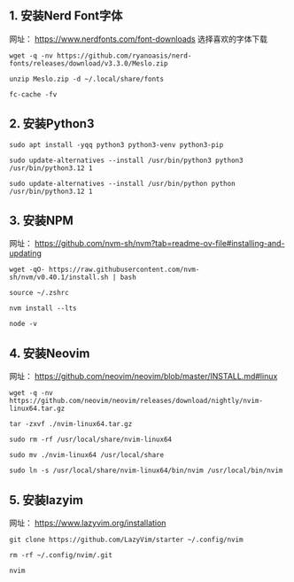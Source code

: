 ## 1. 安装Nerd Font字体

网址： https://www.nerdfonts.com/font-downloads
选择喜欢的字体下载

```shell
wget -q -nv https://github.com/ryanoasis/nerd-fonts/releases/download/v3.3.0/Meslo.zip

unzip Meslo.zip -d ~/.local/share/fonts

fc-cache -fv
```

## 2. 安装Python3

```shell
sudo apt install -yqq python3 python3-venv python3-pip

sudo update-alternatives --install /usr/bin/python3 python3 /usr/bin/python3.12 1

sudo update-alternatives --install /usr/bin/python python /usr/bin/python3.12 1
```

## 3. 安装NPM

网址： https://github.com/nvm-sh/nvm?tab=readme-ov-file#installing-and-updating

```shell
wget -qO- https://raw.githubusercontent.com/nvm-sh/nvm/v0.40.1/install.sh | bash

source ~/.zshrc

nvm install --lts

node -v
```

## 4. 安装Neovim

网址： https://github.com/neovim/neovim/blob/master/INSTALL.md#linux

```shell
wget -q -nv https://github.com/neovim/neovim/releases/download/nightly/nvim-linux64.tar.gz

tar -zxvf ./nvim-linux64.tar.gz

sudo rm -rf /usr/local/share/nvim-linux64

sudo mv ./nvim-linux64 /usr/local/share

sudo ln -s /usr/local/share/nvim-linux64/bin/nvim /usr/local/bin/nvim
```

## 5. 安装lazyim

网址： https://www.lazyvim.org/installation

```shell
git clone https://github.com/LazyVim/starter ~/.config/nvim

rm -rf ~/.config/nvim/.git

nvim
```
